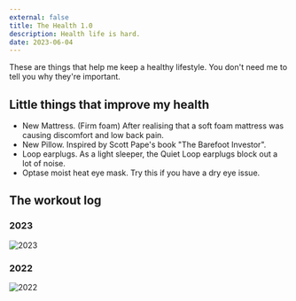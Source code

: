 ```yaml
---
external: false
title: The Health 1.0
description: Health life is hard.
date: 2023-06-04
---
```


These are things that help me keep a healthy lifestyle. You don't need me to tell you why they're important.

## Little things that improve my health
- New Mattress. (Firm foam) After realising that a soft foam mattress was causing discomfort and low back pain.
- New Pillow. Inspired by Scott Pape's book "The Barefoot Investor".
- Loop earplugs. As a light sleeper, the Quiet Loop earplugs block out a lot of noise. 
- Optase moist heat eye mask. Try this if you have a dry eye issue.

## The workout log
### 2023
![2023](/images/gym-log-2023.png)
### 2022
![2022](/images/gym-log-2022-12.png)

